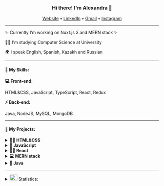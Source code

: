 <h3 align="center"> Hi there! I'm Alexandra 👋 </h3> 
<p align="center">
    <a href="https://aledevsolutions.com" target="_blank">Website</a> •
    <a href="https://www.linkedin.com/in/alexandra-kon/" target="_blank">LinkedIn</a> •
    <a href="aledevsolutions@gmail.com" target="_blank">Gmail</a> •
    <a href="https://www.instagram.com/aledev.solutions" target="_blank">Instagram</a>
</p>
<hr>
    <p>✨ Currently I’m working on Nuxt.js 3 and MERN stack ✨</p>
   <p>🧑‍🎓 I’m studying Computer Science at University</p>
   <p>🌍 I speak English, Spanish, Kazakh and Russian</p>

<hr>
<h4> 🔑 My Skills:</h4>
<b>💻 Front-end:</b>
    <p>HTML&CSS, JavaScript, TypeScript, React, Redux </p>
<b>⚡ Back-end:</b>
    <p>Java, NodeJS, MySQL, MongoDB </p>
<hr>
<h4> 🔭 My Projects: </h4>
<details><summary><b>👨‍🚀 HTML&CSS</b></summary>
    <ul>
        <li><a href="https://github.com/AlexandraKon/JugglerCSS">Juggler (CSS animation)</a></li>
        <li><a href="https://github.com/AlexandraKon/WebPage-BITE">WebPage from Figma</a></li>
    </ul>
</details>
<details><summary><b>👾 JavaScript </b></summary>
  <ul>
    <li><a href="https://github.com/AlexandraKon/Timer-Project">Timer</a></li>
    <li><a href="https://github.com/AlexandraKon/NEW-ToDo-List">ToDo List</a></li>
    <li><a href="https://github.com/AlexandraKon/Calculator-BMI">Calculator-BMI</a></li>
    <li><a href="https://github.com/AlexandraKon/Trello">Trello</a></li>
  </ul>
</details>
<details><summary><b>👨‍💻 React</b></summary>
    <ul>
        <li><a href="https://github.com/AlexandraKon/Netflix-Clone.git">Netflix</a></li>
    </ul>
</details>
<details><summary><b>💻 MERN stack </b></summary>
    <ul>
        <li><a href="https://github.com/AlexandraKon/TimeRide.git">TimeRide</a></li>
    </ul>
</details>

<details><summary><b>👨 Java</b></summary>
    <ul>
        <li><a href="">Game (in progress)</a></li>
    </ul>
</details>
<hr>
<details>
  <summary><img src="https://media.giphy.com/media/WUlplcMpOCEmTGBtBW/giphy.gif" width="25" height="20"> Statistics:</summary>
   <img align="left" alt="codeSTACKr's GitHub Stats" src="https://github-readme-stats.vercel.app/api/top-langs/?username=AlexandraKon&layout=compact" />
   <br />
</details>
